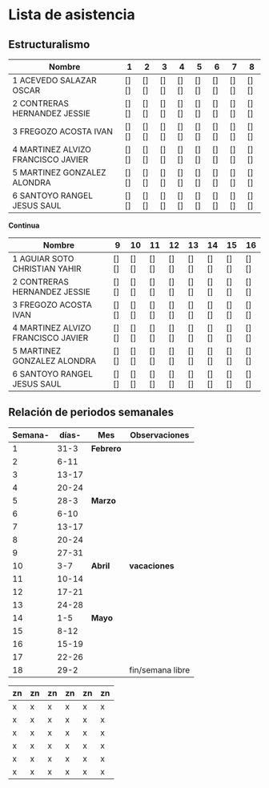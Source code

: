 # Lista de asistencia 
## Estructuralismo

| Nombre                             | 1    | 2    | 3    | 4    | 5    | 6    | 7    | 8    |
|------------------------------------|------|------|------|------|------|------|------|------|
| 1  ACEVEDO SALAZAR OSCAR           | [][] | [][] | [][] | [][] | [][] | [][] | [][] | [][] |
| 2 CONTRERAS HERNANDEZ JESSIE       | [][] | [][] | [][] | [][] | [][] | [][] | [][] | [][] |
| 3 FREGOZO ACOSTA IVAN              | [][] | [][] | [][] | [][] | [][] | [][] | [][] | [][] |
| 4 MARTINEZ ALVIZO FRANCISCO JAVIER | [][] | [][] | [][] | [][] | [][] | [][] | [][] | [][] |
| 5 MARTINEZ GONZALEZ ALONDRA        | [][] | [][] | [][] | [][] | [][] | [][] | [][] | [][] |
| 6 SANTOYO RANGEL JESUS SAUL        | [][] | [][] | [][] | [][] | [][] | [][] | [][] | [][] |





**Continua**

| Nombre                             | 9    | 10   | 11   | 12   | 13   | 14   | 15   | 16   |
|------------------------------------|------|------|------|------|------|------|------|------|
| 1  AGUIAR SOTO CHRISTIAN YAHIR     | [][] | [][] | [][] | [][] | [][] | [][] | [][] | [][] |
| 2 CONTRERAS HERNANDEZ JESSIE       | [][] | [][] | [][] | [][] | [][] | [][] | [][] | [][] |
| 3 FREGOZO ACOSTA IVAN              | [][] | [][] | [][] | [][] | [][] | [][] | [][] | [][] |
| 4 MARTINEZ ALVIZO FRANCISCO JAVIER | [][] | [][] | [][] | [][] | [][] | [][] | [][] | [][] |
| 5 MARTINEZ GONZALEZ ALONDRA        | [][] | [][] | [][] | [][] | [][] | [][] | [][] | [][] |
| 6 SANTOYO RANGEL JESUS SAUL        | [][] | [][] | [][] | [][] | [][] | [][] | [][] | [][] |




## Relación de periodos semanales  

| Semana- | días- | Mes         | Observaciones    |
|---------|-------|-------------|------------------|
| 1       | 31-3  | **Febrero** |                  |
| 2       | 6-11  |             |                  |
| 3       | 13-17 |             |                  |
| 4       | 20-24 |             |                  |
| 5       | 28-3  | **Marzo**   |                  |
| 6       | 6-10  |             |                  |
| 7       | 13-17 |             |                  |
| 8       | 20-24 |             |                  |
| 9       | 27-31 |             |                  |
| 10      | 3-7   | **Abril**   | **vacaciones**   |
| 11      | 10-14 |             |                  |
| 12      | 17-21 |             |                  |
| 13      | 24-28 |             |                  |
| 14      | 1-5   | **Mayo**    |                  |
| 15      | 8-12  |             |                  |
| 16      | 15-19 |             |                  |
| 17      | 22-26 |             |                  |
| 18      | 29-2  |             | fin/semana libre |







| zn | zn | zn | zn | zn | zn |
|----|----|----|----|----|----|
| x  | x  | x  | x  | x  | x  |
| x  | x  | x  | x  | x  | x  |
| x  | x  | x  | x  | x  | x  |
| x  | x  | x  | x  | x  | x  |
| x  | x  | x  | x  | x  | x  |
| x  | x  | x  | x  | x  | x  |
